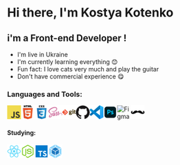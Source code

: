 # Hi there, I'm Kostya Kotenko

## i'm a Front-end Developer !

- I'm live in Ukraine
- I'm currently learning everything :blush:
- Fun fact: I love cats very much and play the guitar
- Don't have commercial experience :yum:

### Languages and Tools:

<img align="left" alt="JavaScript" width="32px" src="https://raw.githubusercontent.com/github/explore/80688e429a7d4ef2fca1e82350fe8e3517d3494d/topics/javascript/javascript.png" />

<img align="left" alt="HTML5" width="32px" src="https://raw.githubusercontent.com/github/explore/80688e429a7d4ef2fca1e82350fe8e3517d3494d/topics/html/html.png" />

<img align="left" alt="CSS3" width="32px" src="https://raw.githubusercontent.com/github/explore/80688e429a7d4ef2fca1e82350fe8e3517d3494d/topics/css/css.png" />

<img align="left" alt="Sass" width="32px" src="https://raw.githubusercontent.com/github/explore/80688e429a7d4ef2fca1e82350fe8e3517d3494d/topics/sass/sass.png" />

<img align="left" alt="Git" width="32px" src="https://raw.githubusercontent.com/github/explore/80688e429a7d4ef2fca1e82350fe8e3517d3494d/topics/git/git.png" />

<img align="left" alt="GitHub" width="32px" src="https://raw.githubusercontent.com/github/explore/78df643247d429f6cc873026c0622819ad797942/topics/github/github.png" />

<img align="left" alt="Visual Studio Code" width="32px" src="https://raw.githubusercontent.com/github/explore/80688e429a7d4ef2fca1e82350fe8e3517d3494d/topics/visual-studio-code/visual-studio-code.png" />

<img align="left" alt="Photoshop" width="32px" src="/img/photoshop.svg" />

<img align="left" alt="Figma" width="32px" src="https://avatars.githubusercontent.com/u/5155369?s=200&v=4" />

<img alt="Handlebars" width="32px" src="/img/handlebars.svg" />

#### Studying:

<img align="left" alt="React" width="32px" src="/img/react.svg" />

<img align="left" alt="Node.js" width="32px" src="/img/nodejs.svg" />

<img align="left" alt="Typescript" width="32px" src="/img/typescript.svg" />

<img  alt="Webpack" width="32px" src="/img/webpack.svg" />
